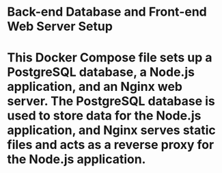 # Back-end Database and Front-end Web Server Setup
# This Docker Compose file sets up a PostgreSQL database, a Node.js application, and an Nginx web server. The PostgreSQL database is used to store data for the Node.js application, and Nginx serves static files and acts as a reverse proxy for the Node.js application.
